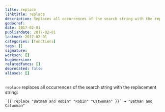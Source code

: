 ```yaml
---
title: replace
linktitle: replace
description: Replaces all occurrences of the search string with the replacement string.
godocref:
date: 2017-02-01
publishdate: 2017-02-01
lastmod: 2017-02-01
categories: [functions]
tags: []
signature:
workson: []
hugoversion:
relatedfuncs: []
deprecated: false
aliases: []
---
```


`replace` replaces all occurrences of the search string with the replacement string:

```
`{{ replace "Batman and Robin" "Robin" "Catwoman" }}` → "Batman and Catwoman"
```

